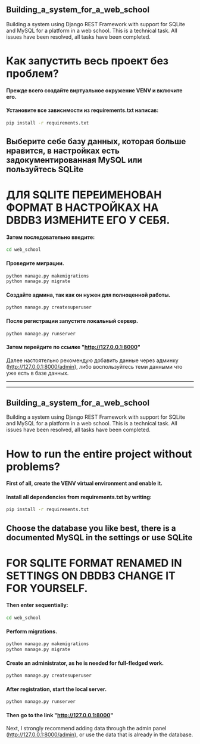 

## Building_a_system_for_a_web_school
 Building a system using Django REST Framework with support for SQLite and MySQL for a platform in a web school. This is a technical task. All issues have been resolved, all tasks have been completed.

# Как запустить весь проект без проблем?

#### Прежде всего создайте виртуальное окружение VENV и включите его.
#### Установите все зависимости из requirements.txt написав:
```bash
pip install -r requirements.txt
```
## Выберите себе базу данных, которая больше нравится, в настройках есть задокументированная MySQL или пользуйтесь SQLite 
# ДЛЯ SQLITE ПЕРЕИМЕНОВАН ФОРМАТ В НАСТРОЙКАХ НА DBDB3 ИЗМЕНИТЕ ЕГО У СЕБЯ. 

#### Затем последовательно введите:
```bash
cd web_school
```
#### Проведите миграции.
```bash
python manage.py makemigrations
python manage.py migrate
```
#### Создайте админа, так как он нужен для полноценной работы.
```bash
python manage.py createsuperuser 
```


#### После регистрации запустите локальный сервер.
```bash
python manage.py runserver
```
#### Затем перейдите по ссылке "http://127.0.0.1:8000"
Далее настоятельно рекомендую добавить данные через админку (http://127.0.0.1:8000/admin), либо воспользуйтесь теми данными что уже есть в базе данных.

 --- 
 ---






## Building_a_system_for_a_web_school
  Building a system using Django REST Framework with support for SQLite and MySQL for a platform in a web school. This is a technical task. All issues have been resolved, all tasks have been completed.

# How to run the entire project without problems?

#### First of all, create the VENV virtual environment and enable it.
#### Install all dependencies from requirements.txt by writing:
```bash
pip install -r requirements.txt
```
## Choose the database you like best, there is a documented MySQL in the settings or use SQLite
# FOR SQLITE FORMAT RENAMED IN SETTINGS ON DBDB3 CHANGE IT FOR YOURSELF.

#### Then enter sequentially:
```bash
cd web_school
```
#### Perform migrations.
```bash
python manage.py makemigrations
python manage.py migrate
```
#### Create an administrator, as he is needed for full-fledged work.
```bash
python manage.py createsuperuser
```


#### After registration, start the local server.
```bash
python manage.py runserver
```
#### Then go to the link "http://127.0.0.1:8000"
Next, I strongly recommend adding data through the admin panel (http://127.0.0.1:8000/admin), or use the data that is already in the database.
